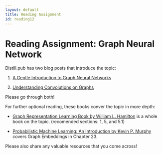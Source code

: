 ```yaml
---
layout: default
title: Reading Assignment
id: reading12
---
```



# Reading Assignment: Graph Neural Network

Distill.pub has two blog posts that introduce the topic:

1. [A Gentle Introduction to Graph Neural Networks](https://distill.pub/2021/gnn-intro/)

2. [Understanding Convolutions on Graphs](https://distill.pub/2021/understanding-gnns/)

Please go through both!


For further optional reading, these books conver the topic in more depth:

- [Graph Representation Learning Book by William L. Hamilton](https://www.cs.mcgill.ca/~wlh/grl_book/) is a whole book on the topic. (recomended sections: 1, 5, and 5.1)

- [Probabilistic Machine Learning: An Introduction by Kevin P. Murphy](https://probml.github.io/pml-book/book1.html) covers Graph Embeddings in Chapter 23.

Please also share any valuable resources that you come across! 